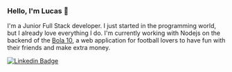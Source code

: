 ### Hello, I'm Lucas 👋

I'm a Junior Full Stack developer. I just started in the programming world, but I already love everything I do. I'm currently working with Nodejs on the backend of the <a href="https://github.com/Bola10io/bola10.io/tree/lucas-dev">Bola 10</a>, a web application for football lovers to have fun with their friends and make extra money.

[![Linkedin Badge](https://img.shields.io/badge/LucasEverest-0077B5?style=flat-square&logo=Linkedin&logoColor=white&link=https://www.linkedin.com/in/lucas-everest-844b4b1a7/)](https://www.linkedin.com/in/lucas-everest-844b4b1a7/)
